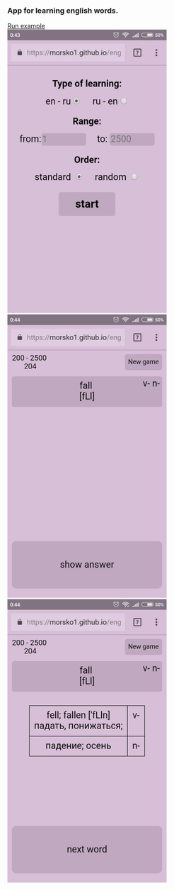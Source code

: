 ### App for learning english words.

[Run example](https://morsko1.github.io/engWordsApp/dest)  
<img src="https://github.com/morsko1/engWordsApp/blob/master/img/001.jpg" width="360">
<img src="https://github.com/morsko1/engWordsApp/blob/master/img/002.jpg" width="360">
<img src="https://github.com/morsko1/engWordsApp/blob/master/img/003.jpg" width="360">
